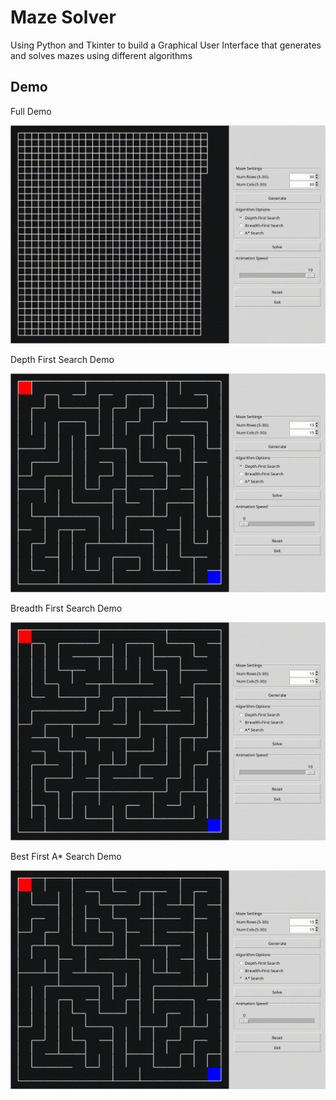 # Maze Solver

Using Python and Tkinter to build a Graphical User Interface that generates and solves mazes using different algorithms

## Demo

Full Demo

![Full Demo](demo/Full%20demo.gif)

Depth First Search Demo

![DFS Demo](demo/DFS%20demo.gif)

Breadth First Search Demo

![BFS Demo](demo/BFS%20demo.gif)

Best First A* Search Demo

![Astar Demo](demo/Astar%20demo.gif)
